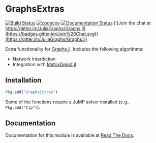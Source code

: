 # GraphsExtras

[![Build Status](https://travis-ci.org/JuliaGraphs/GraphsExtras.jl.svg?branch=master)](https://travis-ci.org/JuliaGraphs/GraphsExtras.jl)
[![codecov](https://codecov.io/gh/JuliaGraphs/GraphsExtras.jl/branch/master/graph/badge.svg)](https://codecov.io/gh/JuliaGraphs/GraphsExtras.jl)
[![Documentation Status](https://readthedocs.org/projects/graphsextrasjl/badge/?version=latest)](http://graphsextrasjl.readthedocs.io/en/latest/?badge=latest)
[![Join the chat at https://gitter.im/JuliaGraphs/Graphs.jl](https://badges.gitter.im/Join%20Chat.svg)](https://gitter.im/JuliaGraphs/Graphs.jl)

Extra functionality for [Graphs.jl](https://github.com/JuliaGraphs/Graphs.jl). Includes the following
algorithms:
- Network Interdiction
- Integration with [MatrixDepot.jl](https://github.com/weijianzhang/MatrixDepot.jl)


## Installation
```julia
Pkg.add("GraphsExtras")
```

Some of the functions require a JuMP solver installed (e.g., `Pkg.add("Clp")`).

## Documentation
Documentation for this module is available at [Read The Docs](http://graphsextrasjl.readthedocs.io/en/latest/?badge=latest).
